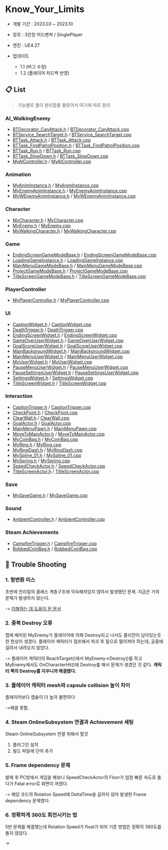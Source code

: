 # Know_Your_Limits
+ 개발 기간 :  2023.03 ~ 2023.10
+ 장르 : 3인칭 어드벤쳐 / SinglePlayer
+ 엔진 : UE4.27

+ 업데이트
  + 1.1 (버그 수정)
  + 1.2 (플레이어 피드백 반영)

## 📋 List
>기능별로 폴더 분리할줄 몰랐어서 여기에 따로 분리
### AI_WalkingEnemy
+ [BTDecorator_CanAttack.h](https://github.com/cubee021/Know_Your_Limits/blob/main/Project/BTDecorator_CanAttack.h) / [BTDecorator_CanAttack.cpp](https://github.com/cubee021/Know_Your_Limits/blob/main/Project/BTDecorator_CanAttack.cpp)
+ [BTService_SearchTarget.h](https://github.com/cubee021/Know_Your_Limits/blob/main/Project/BTService_SearchTarget.h) / [BTService_SearchTarget.cpp](https://github.com/cubee021/Know_Your_Limits/blob/main/Project/BTService_SearchTarget.cpp)
+ [BTTask_Attack.h](https://github.com/cubee021/Know_Your_Limits/blob/main/Project/BTTask_Attack.h) / [BTTask_Attack.cpp](https://github.com/cubee021/Know_Your_Limits/blob/main/Project/BTTask_Attack.cpp)
+ [BTTask_FindPatrolPosition.h](https://github.com/cubee021/Know_Your_Limits/blob/main/Project/BTTask_FindPatrolPosition.h) / [BTTask_FindPatrolPosition.cpp](https://github.com/cubee021/Know_Your_Limits/blob/main/Project/BTTask_FindPatrolPosition.cpp)
+ [BTTask_Run.h](https://github.com/cubee021/Know_Your_Limits/blob/main/Project/BTTask_Run.h) / [BTTask_Run.cpp](https://github.com/cubee021/Know_Your_Limits/blob/main/Project/BTTask_Run.cpp)
+ [BTTask_SlowDown.h](https://github.com/cubee021/Know_Your_Limits/blob/main/Project/BTTask_SlowDown.h) / [BTTask_SlowDown.cpp](https://github.com/cubee021/Know_Your_Limits/blob/main/Project/BTTask_SlowDown.cpp)
+ [MyAIController.h](https://github.com/cubee021/Know_Your_Limits/blob/main/Project/MyAIController.h) / [MyAIController.cpp](https://github.com/cubee021/Know_Your_Limits/blob/main/Project/MyAIController.cpp)

### Animation
+ [MyAnimInstance.h](https://github.com/cubee021/Know_Your_Limits/blob/main/Project/MyAnimInstance.h) / [MyAnimInstance.cpp](https://github.com/cubee021/Know_Your_Limits/blob/main/Project/MyAnimInstance.cpp)
+ [MyEnemyAnimInstance.h](https://github.com/cubee021/Know_Your_Limits/blob/main/Project/MyEnemyAnimInstance.h) / [MyEnemyAnimInstance.cpp](https://github.com/cubee021/Know_Your_Limits/blob/main/Project/MyEnemyAnimInstance.cpp)
+ [MyWEnemyAnimInstance.h](https://github.com/cubee021/Know_Your_Limits/blob/main/Project/MyWEnemyAnimInstance.h) / [MyWEnemyAnimInstance.cpp](https://github.com/cubee021/Know_Your_Limits/blob/main/Project/MyWEnemyAnimInstance.cpp)

### Character
+ [MyCharacter.h](https://github.com/cubee021/Know_Your_Limits/blob/main/Project/MyCharacter.h) / [MyCharacter.cpp](https://github.com/cubee021/Know_Your_Limits/blob/main/Project/MyCharacter.cpp)
+ [MyEnemy.h](https://github.com/cubee021/Know_Your_Limits/blob/main/Project/MyEnemy.h) / [MyEnemy.cpp](https://github.com/cubee021/Know_Your_Limits/blob/main/Project/MyEnemy.cpp)
+ [MyWalkingCharacter.h](https://github.com/cubee021/Know_Your_Limits/blob/main/Project/MyWalkingCharacter.h) / [MyWalkingCharacter.cpp](https://github.com/cubee021/Know_Your_Limits/blob/main/Project/MyWalkingCharacter.cpp)

### Game
+ [EndingScreenGameModeBase.h](https://github.com/cubee021/Know_Your_Limits/blob/main/Project/EndingScreenGameModeBase.h) / [EndingScreenGameModeBase.cpp](https://github.com/cubee021/Know_Your_Limits/blob/main/Project/EndingScreenGameModeBase.cpp)
+ [LoadingGameInstance.h](https://github.com/cubee021/Know_Your_Limits/blob/main/Project/LoadingGameInstance.h) / [LoadingGameInstance.cpp](https://github.com/cubee021/Know_Your_Limits/blob/main/Project/LoadingGameInstance.cpp)
+ [MainMenuGameModeBase.h](https://github.com/cubee021/Know_Your_Limits/blob/main/Project/MainMenuGameModeBase.h) / [MainMenuGameModeBase.cpp](https://github.com/cubee021/Know_Your_Limits/blob/main/Project/MainMenuGameModeBase.cpp)
+ [ProjectGameModeBase.h](https://github.com/cubee021/Know_Your_Limits/blob/main/Project/ProjectGameModeBase.h) / [ProjectGameModeBase.cpp](https://github.com/cubee021/Know_Your_Limits/blob/main/Project/ProjectGameModeBase.cpp)
+ [TitleScreenGameModeBase.h](https://github.com/cubee021/Know_Your_Limits/blob/main/Project/TitleScreenGameModeBase.h) / [TitleScreenGameModeBase.cpp](https://github.com/cubee021/Know_Your_Limits/blob/main/Project/TitleScreenGameModeBase.cpp)

### PlayerController
+ [MyPlayerController.h](https://github.com/cubee021/Know_Your_Limits/blob/main/Project/MyPlayerController.h) / [MyPlayerController.cpp](https://github.com/cubee021/Know_Your_Limits/blob/main/Project/MyPlayerController.cpp)

### UI
+ [CaptionWidget.h](https://github.com/cubee021/Know_Your_Limits/blob/main/Project/CaptionWidget.h) / [CaptionWidget.cpp](https://github.com/cubee021/Know_Your_Limits/blob/main/Project/CaptionWidget.cpp)
+ [DeathTrigger.h](https://github.com/cubee021/Know_Your_Limits/blob/main/Project/DeathTrigger.h) / [DeathTrigger.cpp](https://github.com/cubee021/Know_Your_Limits/blob/main/Project/DeathTrigger.cpp)
+ [EndingScreenWidget.h](https://github.com/cubee021/Know_Your_Limits/blob/main/Project/EndingScreenWidget.h) / [EndingScreenWidget.cpp](https://github.com/cubee021/Know_Your_Limits/blob/main/Project/EndingScreenWidget.cpp)
+ [GameOverUserWidget.h](https://github.com/cubee021/Know_Your_Limits/blob/main/Project/GameOverUserWidget.h) / [GameOverUserWidget.cpp](https://github.com/cubee021/Know_Your_Limits/blob/main/Project/GameOverUserWidget.cpp)
+ [GoalScoreUserWidget.h](https://github.com/cubee021/Know_Your_Limits/blob/main/Project/GoalScoreUserWidget.h) / [GoalScoreUserWidget.cpp](https://github.com/cubee021/Know_Your_Limits/blob/main/Project/GoalScoreUserWidget.cpp)
+ [MainBackgroundWidget.h](https://github.com/cubee021/Know_Your_Limits/blob/main/Project/MainBackgroundWidget.h) / [MainBackgroundWidget.cpp](https://github.com/cubee021/Know_Your_Limits/blob/main/Project/MainBackgroundWidget.cpp)
+ [MainMenuUserWidget.h](https://github.com/cubee021/Know_Your_Limits/blob/main/Project/MainMenuUserWidget.h) / [MainMenuUserWidget.cpp](https://github.com/cubee021/Know_Your_Limits/blob/main/Project/MainMenuUserWidget.cpp)
+ [MyUserWidget.h](https://github.com/cubee021/Know_Your_Limits/blob/main/Project/MyUserWidget.h) / [MyUserWidget.cpp](https://github.com/cubee021/Know_Your_Limits/blob/main/Project/MyUserWidget.cpp)
+ [PauseMenuUserWidget.h](https://github.com/cubee021/Know_Your_Limits/blob/main/Project/PauseMenuUserWidget.h) / [PauseMenuUserWidget.cpp](https://github.com/cubee021/Know_Your_Limits/blob/main/Project/PauseMenuUserWidget.cpp)
+ [PauseSettingsUserWidget.h](https://github.com/cubee021/Know_Your_Limits/blob/main/Project/PauseSettingsUserWidget.h) / [PauseSettingsUserWidget.cpp](https://github.com/cubee021/Know_Your_Limits/blob/main/Project/PauseSettingsUserWidget.cpp)
+ [SettingsWidget.h](https://github.com/cubee021/Know_Your_Limits/blob/main/Project/SettingsWidget.h) / [SettingsWidget.cpp](https://github.com/cubee021/Know_Your_Limits/blob/main/Project/SettingsWidget.cpp)
+ [TitleScreenWidget.h](https://github.com/cubee021/Know_Your_Limits/blob/main/Project/TitleScreenWidget.h) / [TitleScreenWidget.cpp](https://github.com/cubee021/Know_Your_Limits/blob/main/Project/TitleScreenWidget.cpp)

### Interaction
+ [CaptionTrigger.h](https://github.com/cubee021/Know_Your_Limits/blob/main/Project/CaptionTrigger.h) / [CaptionTrigger.cpp](https://github.com/cubee021/Know_Your_Limits/blob/main/Project/CaptionTrigger.cpp)
+ [CheckPoint.h](https://github.com/cubee021/Know_Your_Limits/blob/main/Project/CheckPoint.h) / [CheckPoint.cpp](https://github.com/cubee021/Know_Your_Limits/blob/main/Project/CheckPoint.cpp)
+ [ClearWall.h](https://github.com/cubee021/Know_Your_Limits/blob/main/Project/ClearWall.h) / [ClearWall.cpp](https://github.com/cubee021/Know_Your_Limits/blob/main/Project/ClearWall.cpp)
+ [GoalActor.h](https://github.com/cubee021/Know_Your_Limits/blob/main/Project/GoalActor.h) / [GoalActor.cpp](https://github.com/cubee021/Know_Your_Limits/blob/main/Project/GoalActor.cpp)
+ [MainMenuPawn.h](https://github.com/cubee021/Know_Your_Limits/blob/main/Project/MainMenuPawn.h) / [MainMenuPawn.cpp](https://github.com/cubee021/Know_Your_Limits/blob/main/Project/MainMenuPawn.cpp)
+ [MoveToMainActor.h](https://github.com/cubee021/Know_Your_Limits/blob/main/Project/MoveToMainActor.h) / [MoveToMainActor.cpp](https://github.com/cubee021/Know_Your_Limits/blob/main/Project/MoveToMainActor.cpp)
+ [MyCoinBag.h](https://github.com/cubee021/Know_Your_Limits/blob/main/Project/MyCoinBag.h) / [MyCoinBag.cpp](https://github.com/cubee021/Know_Your_Limits/blob/main/Project/MyCoinBag.cpp)
+ [MyRing.h](https://github.com/cubee021/Know_Your_Limits/blob/main/Project/MyRing.h) / [MyRing.cpp](https://github.com/cubee021/Know_Your_Limits/blob/main/Project/MyRing.cpp)
+ [MyRingDash.h](https://github.com/cubee021/Know_Your_Limits/blob/main/Project/MyRingDash.h) / [MyRingDash.cpp](https://github.com/cubee021/Know_Your_Limits/blob/main/Project/MyRingDash.cpp)
+ [MySpline_01.h](https://github.com/cubee021/Know_Your_Limits/blob/main/Project/MySpline_01.h) / [MySpline_01.cpp](https://github.com/cubee021/Know_Your_Limits/blob/main/Project/MySpline_01.cpp)
+ [MySpring.h](https://github.com/cubee021/Know_Your_Limits/blob/main/Project/MySpring.h) / [MySpring.cpp](https://github.com/cubee021/Know_Your_Limits/blob/main/Project/MySpring.cpp)
+ [SpeedCheckActor.h](https://github.com/cubee021/Know_Your_Limits/blob/main/Project/SpeedCheckActor.h) / [SpeedCheckActor.cpp](https://github.com/cubee021/Know_Your_Limits/blob/main/Project/SpeedCheckActor.cpp)
+ [TitleScreenActor.h](https://github.com/cubee021/Know_Your_Limits/blob/main/Project/TitleScreenActor.h) / [TitleScreenActor.cpp](https://github.com/cubee021/Know_Your_Limits/blob/main/Project/TitleScreenActor.cpp)

### Save
+ [MySaveGame.h](https://github.com/cubee021/Know_Your_Limits/blob/main/Project/MySaveGame.h) / [MySaveGame.cpp](https://github.com/cubee021/Know_Your_Limits/blob/main/Project/MySaveGame.cpp)

### Sound
+ [AmbientController.h](https://github.com/cubee021/Know_Your_Limits/blob/main/Project/AmbientController.h) / [AmbientController.cpp](https://github.com/cubee021/Know_Your_Limits/blob/main/Project/AmbientController.cpp)

### Steam Achievements
+ [CampfireTrigger.h](https://github.com/cubee021/Know_Your_Limits/blob/main/Project/CampfireTrigger.h) / [CampfireTrigger.cpp](https://github.com/cubee021/Know_Your_Limits/blob/main/Project/CampfireTrigger.cpp)
+ [RobbedCoinBag.h](https://github.com/cubee021/Know_Your_Limits/blob/main/Project/RobbedCoinBag.h) / [RobbedCoinBag.cpp](https://github.com/cubee021/Know_Your_Limits/blob/main/Project/RobbedCoinBag.cpp)


## 🚀 Trouble Shooting
### 1. 형변환 미스
초반에 언리얼의 클래스 계층구조에 익숙해져있지 않아서 발생했던 문제. 지금은 거의 문제가 발생하지 않는다.

-> [이해하는 데 도움이 된 문서](https://dev.epicgames.com/community/learning/tutorials/5PKZ/unreal-engine-46ed69) 

### 2. 중복 Destroy 오류
맵에 배치된 MyEnemy가 플레이어에 의해 Destroy되고 나서도 콜리전이 남아있는듯한 현상이 생겼다. 플레이어 캐릭터가 점프해서 파괴 후 밑으로 떨어져야 하는데, 공중에 걸려서 내려오지 않았다.

-> 플레이어 캐릭터의 ReachTarget()에서 MyEnemy->Destroy()를 하고 MyEnemy에서도 OnCharacterHit()에 Destroy를 해서 문제가 생겼던 것 같다. **캐릭터 쪽의 Destroy를 지우니까 해결됐다.**

### 3. 플레이어 캐릭터 mesh와 capsule collision 높이 차이
플레이어보다 캡슐이 더 높아 불편하다

->해결 못함..

### 4. Steam OnlineSubsystem 연결과 Achievement 세팅
Steam OnlineSubsystem 연결 위해서 할것
1. 플러그인 설치
2. 빌드 파일에 단어 추가

### 5. Frame dependency 문제
발매 후 PC방에서 게임을 해보니 SpeedCheckActor의 Floor가 엄청 빠른 속도로 돌다가 Fatal error로 화면이 꺼졌다.

-> 해당 코드의 Rotation Speed에 DeltaTime을 곱하지 않아 발생한 Frame dependency 문제였다.

### 6. 정확하게 360도 회전시키는 법
5번 문제를 해결했는데 Rotation Speed가 float가 되어 기존 방법은 정확히 360도를 돌지 않았다.

->







